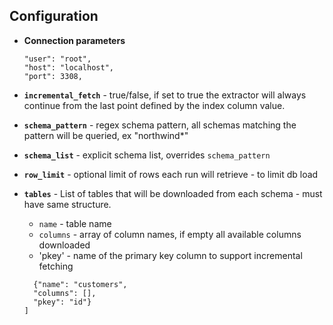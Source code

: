 ## Configuration
    
- **Connection parameters**

    ```"#password": "mypass",
    "user": "root",
    "host": "localhost",
    "port": 3308,
  ```
- **`incremental_fetch`** - true/false, if set to true the extractor will always continue from the last point defined 
by the index column value.
- **`schema_pattern`** - regex schema pattern, all schemas matching the pattern will be queried, ex "northwind*"
- **`schema_list`** - explicit schema list, overrides `schema_pattern`
- **`row_limit`** - optional limit of rows each run will retrieve - to limit db load
- **`tables`** - List of tables that will be downloaded from each schema - must have same structure.
    - `name` - table name
    - `columns` - array of column names, if empty all available columns downloaded
    - 'pkey' - name of the primary key column to support incremental fetching
    
    ```"tables": [
      {"name": "customers",
      "columns": [],
      "pkey": "id"}
    ]
  ```